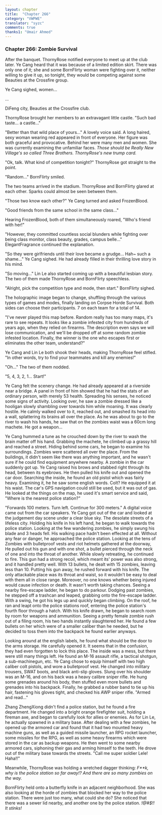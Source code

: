 ```yaml
---
layout: chapter
title:  "Chapter 266"
category: "VWPWE"
translator: "syzc"
comments: true
thanks1: "Umair Ahmed"
---
```


### Chapter 266: Zombie Survival

After the banquet. ThornyRose notified everyone to meet up at the club later. Ye Cang heard that it was because of a limited edition skirt. There was only one of it; she and some BornFlirty woman were fighting over it, neither willing to give it up, so tonight, they would be competing against some Beauties at the Crossfire group.

Ye Cang sighed, women...

...

DiFeng city, Beauties at the Crossfire club.

ThornyRose brought her members to an extravagant little castle. "Such bad taste... a castle..."

"Better than that wild place of yours..." A lovely voice said. A long haired, sexy woman wearing red appeared in front of everyone. Her figure was both graceful and provocative. Behind her were many men and women. She was currently examining the unfamiliar faces. *Those should be Really New Village's so called Three Brothers. ThornyRose's new trump card.*

"Ok, talk. What kind of competition tonight?" ThornyRose got straight to the point.

"Random..." BornFlirty smiled.

The two teams arrived in the stadium. ThornyRose and BornFlirty glared at each other. Sparks could almost be seen between them.

"Those two know each other?" Ye Cang turned and asked FrozenBlood.

"Good friends from the same school in the same class..."

Hearing FrozenBlood, both of them simultaneously roared, "Who's friend with her!"

"However, they committed countless social blunders while fighting over being class monitor, class beauty, grades, campus belle..." ElegantFragrance continued the explanation. 

"So they were girlfriends until their love became a grudge... Hah~ such a shame..." Ye Cang sighed. He had already filled in their thrilling love story in his mind. 

"So moving..." Lin Le also started coming up with a beautiful lesbian story. The two of them made ThornyRose and BornFlirty speechless.

"Alright, pick the competition type and mode, then start." BornFlirty sighed.

The holographic image began to change, shuffling through the various types of games and modes, finally landing on Corpse Horde Survival. Both sides can choose their participants. 7 on each team for a total of 14.

"I've never played this map before. Random really has too many maps, it's rare to see repeats. It looks like a zombie infested city from hundreds of years ago, when they relied on firearms. The description even says we will lose communication, and we'll be dropped off at some random zombie infested location. Finally, the winner is the one who escapes first or eliminates the other team, understand?"

Ye Cang and Lin Le both shook their heads, making ThornyRose feel stifled. "In other words, try to find your teammates and kill any enemies!"

"Oh..." The two of them nodded.

"5, 4, 3, 2, 1... Start!"

Ye Cang felt the scenery change. He had already appeared at a riverside near a bridge. A panel in front of him showed that he had the stats of an ordinary person, with merely 53 health. Spreading his senses, he noticed some signs of activity. Looking over, he saw a zombie dressed like a hooligan slowly shambling over towards him while moaning. It was clearly hostile. He calmly walked over to it, reached out, and smashed its head into a wall, splattering its brains all over the place. As he was about to go to the river to wash his hands, he saw that on the zombies waist was a 60cm long machete. He got a weapon...

Ye Cang hummed a tune as he crouched down by the river to wash the brain matter off his hand. Grabbing the machete, he climbed up a grassy hill and reached a street. Hiding behind some cars, he began to examine his surroundings. Zombies were scattered all over the place. From the buildings, it didn't seem like there was anything important, and he wasn't sure if he could find equipment anywhere nearby. A zombie in the car suddenly got up. Ye Cang raised his brows and stabbed right through its head, between its eyebrows. He then pulled his knife out and opened the car door. Searching the inside, he found an old pistol which was fairly heavy. Examining it, he he saw some english words. Colt? He equipped it at his waist. The car's GPS navigation could still be used, but it was out of gas. He looked at the things on the map, he used it's smart service and said, "Where is the nearest police station?"

"Forwards 100 meters. Turn left. Continue for 300 meters." A digital voice came out from the car speakers. Ye Cang got out of the car and looked at the judgement day scene under a clear blue sky. The desolate streets of a lifeless city. Holding his knife in his left hand, he began to walk towards the police station. Looking at the few wandering zombies, he simply swung his blade and 3 heads fell. His walking pace hadn't been effected at all. Without any fear or danger, he approached the police station. Looking at the tens of Zombies with bulletproof vests and riot helmets gathered at the doorway, He pulled out his gun and with one shot, a bullet pierced through the neck of one and into the throat of another. While slowly retreating, he continued to fire. This gun had a strong recoil, which meant its' power was also strong, and it handled pretty well. With 13 bullets, he dealt with 15 zombies, leaving less than 10. Putting his gun away, he rushed forward with his knife. The only attackable place was its throat and waist, so it wouldn't be easy to deal with them all in close range. Moreover, no one knows whether being injured would cause infection or death. It wasn't worth taking chances. Seeing a nearby fire-escape ladder, he began to do parkour. Dodging past zombies, he stepped off a trashcan and leaped, grabbing onto the fire-escape ladder. With a swing, he got his legs up and quickly began climbing. On the roof, he ran and leapt onto the police stations roof, entering the police station's fourth floor through a hatch. With his knife drawn, he began to search room by room for weapons and ammunition. Seeing a pretty female zombie rush out of a filing room, his two hands instantly slaughtered her. He found a few bullets on her which were of a smaller caliber than he needed, but he decided to toss them into the backpack he found earlier anyways. 

Looking around at the english labels, he found what should be the door to the arms storage. He carefully opened it. It seems that in the confusion, they had even forgotten to lock this place. The inside was a mess, but there were still many things left. He found an M-16 assault rifle, a tactical shotgun, a sub-machinegun, etc. Ye Cang chose to equip himself with two high caliber colt pistols, and wore a bulletproof vest. He changed into military trousers, SWAT boots, and black anti-slip gloves. Slung over his shoulder was an M-16, and on his back was a heavy calibre sniper rifle. He hung some grenades around his body, then stuffed even more bullets and grenades into his backpack. Finally, he grabbed a rubber band to tie up his hair, fastening his gloves tight, and checked his AWP sniper rifle. "Armed and read..."

Zhang ZhengXiong didn't find a police station, but he found a fire department. He changed into a bright orange firefighter suit, holding a fireman axe, and began to carefully look for allies or enemies. As for Lin Le, he actually spawned in a military base. After dealing with a few zombies, he opened up the armored car and found that it had two mounted heavy machine guns, as well as a guided missile launcher, an RPG rocket launcher, some missiles for the RPG, as well as some heavy firearms which were stored in the car as backup weapons. He then went to some nearby armored cars, siphoning their gas and arming himself to the teeth. He drove out of the military base towards the streets. "Call me super soldier Lele! Haha!!"

Meanwhile, ThornyRose was holding a wretched dagger thinking: *F\*\*k, why is the police station so far away!? And there are so many zombies on the way.*

BornFlirty held onto a butterfly knife in an adjacent neighborhood. She was also looking at the horde of zombies that blocked her way to the police station. There were just too many, what could she do? She noticed that there was a sewer lid nearby, and another one by the police station. *!@#$!! It stinks!*

